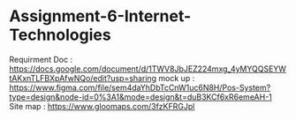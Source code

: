 # Assignment-6-Internet-Technologies

Requirment Doc : https://docs.google.com/document/d/1TWV8JbJEZ224mxg_4yMYQQSEYWtAKxnTLFBXpAfwNQo/edit?usp=sharing
mock up : https://www.figma.com/file/sem4daYhDbTcCnW1uc6N8H/Pos-System?type=design&node-id=0%3A1&mode=design&t=duB3KCf6xR6emeAH-1                                   
Site map : https://www.gloomaps.com/3fzKFRGJpl
